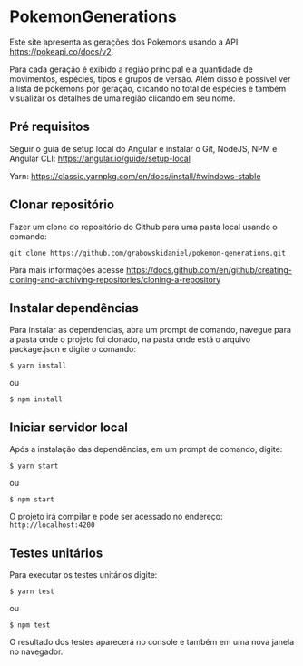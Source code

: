 # PokemonGenerations

Este site apresenta as gerações dos Pokemons usando a API https://pokeapi.co/docs/v2.

Para cada geração é exibido a região principal e a quantidade de movimentos, espécies, tipos e grupos de versão.
Além disso é possível ver a lista de pokemons por geração, clicando no total de espécies e também visualizar os detalhes de uma região clicando em seu nome.

## Pré requisitos

Seguir o guia de setup local do Angular e instalar o Git, NodeJS, NPM e Angular CLI:
https://angular.io/guide/setup-local

Yarn:
https://classic.yarnpkg.com/en/docs/install/#windows-stable

## Clonar repositório

Fazer um clone do repositório do Github para uma pasta local usando o comando:

```
git clone https://github.com/grabowskidaniel/pokemon-generations.git
```

Para mais informações acesse https://docs.github.com/en/github/creating-cloning-and-archiving-repositories/cloning-a-repository

## Instalar dependências

Para instalar as dependencias, abra um prompt de comando, navegue para a pasta onde o projeto foi clonado, na pasta onde está o arquivo package.json e digite o comando:

```
$ yarn install
```

ou

```
$ npm install
```

## Iniciar servidor local

Após a instalação das dependências, em um prompt de comando, digite:

```
$ yarn start
```

ou

```
$ npm start
```

O projeto irá compilar e pode ser acessado no endereço: `http://localhost:4200`

## Testes unitários

Para executar os testes unitários digite:

```
$ yarn test
```

ou

```
$ npm test
```

O resultado dos testes aparecerá no console e também em uma nova janela no navegador.
